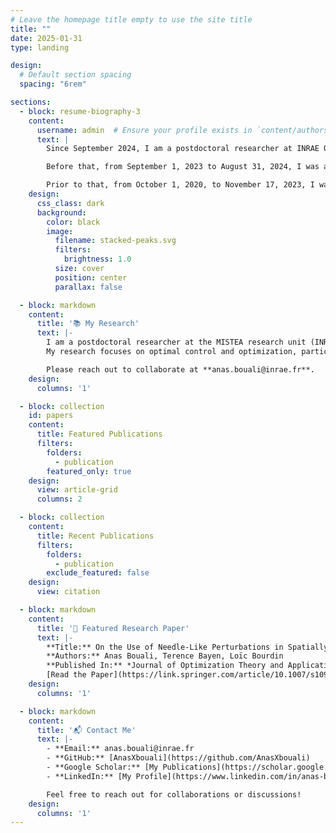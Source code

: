 ```yaml
---
# Leave the homepage title empty to use the site title
title: ""
date: 2025-01-31
type: landing

design:
  # Default section spacing
  spacing: "6rem"

sections:
  - block: resume-biography-3
    content:
      username: admin  # Ensure your profile exists in `content/authors/admin/`
      text: |
        Since September 2024, I am a postdoctoral researcher at INRAE Occitanie-Montpellier, as a member of UMR MISTEA working with Alain Rapaport (Senior Researcher at INRAE Montpellier). I specialize in applied mathematics, with a focus on optimal control and optimization, particularly in hybrid systems. My research applies these techniques to areas such as modeling and epidemiology.

        Before that, from September 1, 2023 to August 31, 2024, I was a ATER (Temporary Lecturer and Research Assistant) at Avignon Université.

        Prior to that, from October 1, 2020, to November 17, 2023, I was a PhD student at Avignon Université. My PhD supervisors were Térence Bayen (Prof. at Avignon Université) and Loïc Bourdin (MCF HDR at Limoges Université). My research involved the derivation of first-order necessary optimality conditions for optimal control problems involving spatially heterogeneous dynamics and their applications to optimal control problems with loss control regions.
    design:
      css_class: dark
      background:
        color: black
        image:
          filename: stacked-peaks.svg
          filters:
            brightness: 1.0
          size: cover
          position: center
          parallax: false

  - block: markdown
    content:
      title: '📚 My Research'
      text: |-
        I am a postdoctoral researcher at the MISTEA research unit (INRAE, Institut Agro), Montpellier, France. 
        My research focuses on optimal control and optimization, particularly in hybrid systems, and their applications to modeling and epidemiology.

        Please reach out to collaborate at **anas.bouali@inrae.fr**.
    design:
      columns: '1'

  - block: collection
    id: papers
    content:
      title: Featured Publications
      filters:
        folders:
          - publication
        featured_only: true
    design:
      view: article-grid
      columns: 2

  - block: collection
    content:
      title: Recent Publications
      filters:
        folders:
          - publication
        exclude_featured: false
    design:
      view: citation

  - block: markdown
    content:
      title: '📝 Featured Research Paper'
      text: |-
        **Title:** On the Use of Needle-Like Perturbations in Spatially Heterogeneous Control Systems  
        **Authors:** Anas Bouali, Terence Bayen, Loïc Bourdin  
        **Published In:** *Journal of Optimization Theory and Applications, Vol. 204, No. 46, 2025*  
        [Read the Paper](https://link.springer.com/article/10.1007/s10957-025-02607-6)
    design:
      columns: '1'

  - block: markdown
    content:
      title: '📬 Contact Me'
      text: |-
        - **Email:** anas.bouali@inrae.fr  
        - **GitHub:** [AnasXbouali](https://github.com/AnasXbouali)  
        - **Google Scholar:** [My Publications](https://scholar.google.com/citations?user=CdSC_JsAAAAJ&hl=fr&oi=ao)  
        - **LinkedIn:** [My Profile](https://www.linkedin.com/in/anas-bouali-276539215/?originalSubdomain=fr)  

        Feel free to reach out for collaborations or discussions!
    design:
      columns: '1'
---
```

